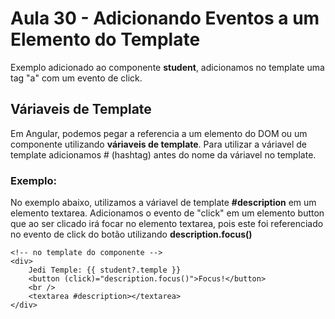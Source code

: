 # Aula 30 - Adicionando Eventos a um Elemento do Template

Exemplo adicionado ao componente **student**, adicionamos no template uma tag "a" com um evento de click.

## Váriaveis de Template

Em Angular, podemos pegar a referencia a um elemento do DOM ou um componente utilizando **váriaveis de template**. Para utilizar a váriavel de template adicionamos # (hashtag) antes do nome da váriavel no template.

### Exemplo:

No exemplo abaixo, utilizamos a váriavel de template **#description** em um elemento textarea. Adicionamos o evento de "click" em um elemento button que ao ser clicado irá focar no elemento textarea, pois este foi referenciado no evento de click do botão utilizando **description.focus()**

```
<!-- no template do componente -->
<div>
    Jedi Temple: {{ student?.temple }}
    <button (click)="description.focus()">Focus!</button>
    <br />
    <textarea #description></textarea>
</div>
```
